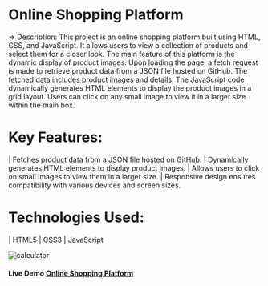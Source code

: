 #  Online Shopping Platform
=> Description:
This project is an online shopping platform built using HTML, CSS, and JavaScript. It allows users to view a collection of products and select them for a closer look. The main feature of this platform is the dynamic display of product images. Upon loading the page, a fetch request is made to retrieve product data from a JSON file hosted on GitHub. The fetched data includes product images and details. The JavaScript code dynamically generates HTML elements to display the product images in a grid layout. Users can click on any small image to view it in a larger size within the main box.

# Key Features:
 | Fetches product data from a JSON file hosted on GitHub.
 | Dynamically generates HTML elements to display product images.
 | Allows users to click on small images to view them in a larger size.
 | Responsive design ensures compatibility with various devices and screen sizes.

# Technologies Used:
| HTML5
| CSS3
| JavaScript

![calculator](https://github.com/sudhanshu1313/Calculator/blob/main/calculator.png)
<h4>Live Demo <a href="https://sudhanshu1313.github.io/Calculator/">Online Shopping Platform</a> </h4>
